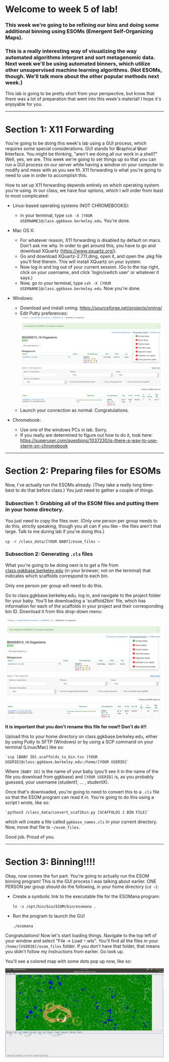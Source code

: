 # Welcome to week 5 of lab! 


### This week we're going to be refining our bins and doing some additional binning using ESOMs (Emergent Self-Organizing Maps).


### This is a really interesting way of visualizing the way automated algorithms interpret and sort metagenomic data. Next week we'll be using automated binners, which utilize other unsupervised machine learning algorithms. (Not ESOMs, though. We'll talk more about the other popular methods next week.)

This lab is going to be pretty short from your perspective, but know that there was a lot of preparation that went into this week's material! I hope it's enjoyable for you.


---

# Section 1: X11 Forwarding

You're going to be doing this week's lab using a GUI process, which requires some special considerations. GUI stands for **G**raphical **U**ser **I**nterface. You might be thinking, "aren't we doing all our work in a shell?" Well, yes, we are. This week we're going to set things up so that you can run a GUI process on our server while having a window on your computer to modify and mess with as you see fit. X11 forwarding is what you're going to need to use in order to accomplish this.

How to set up X11 forwarding depends entirely on which operating system you're using. In our class, we have four options, which I will order from least to most complicated:

- Linux-based operating systems (NOT CHROMEBOOKS):
    - in your terminal, type `ssh -X [YOUR USERNAME]@class.ggkbase.berkeley.edu`. You're done.
    
- Mac OS X:
    - For whatever reason, X11 forwarding is disabled by default on macs. Don't ask me why. In order to get around this, you have to go and download XQuartz (https://www.xquartz.org/).
    - Go and download XQuartz-2.7.11.dmg, open it, and open the .pkg file you'll find therein. This will install XQuartz on your system.
    - Now log in and log out of your current session. (Go to the top right, click on your username, and click 'login/switch user' or whatever it says.)
    - Now, go to your terminal, type `ssh -X [YOUR USERNAME]@class.ggkbase.berkeley.edu`. Now you're done.
    
    
- Windows:
    - Download and install xming: https://sourceforge.net/projects/xming/
    - Edit Putty preferences:
    ![enable_putty](X11_putty.png)
    - Launch your connection as normal. Congratulations.

- Chromebook:
    - Use one of the windows PCs in lab. Sorry.
    - If you really are determined to figure out how to do it, look here: https://superuser.com/questions/1037230/is-there-a-way-to-use-xterm-on-chromebook
    
    
---

# Section 2: Preparing files for ESOMs

Now, I've actually run the ESOMs already. (They take a really long time- best to do that before class.) You just need to gather a couple  of things.

### Subsection 1: Grabbing all of the ESOM files and putting them in your home directory.

You just need to copy the files over. (Only one person per group needs to do this, strictly speaking, though you all can if you like - the files aren't that large. Talk to me during lab if you're doing this.)

`cp -r /class_data/[YOUR BABY]/esom_files ~`

### Subsection 2: Generating `.cls` files

What you're going to be doing next is to get a file from <a href=class.ggkbase.berkeley.edu>class.ggkbase.berkeley.edu</a> (in your browser, not on the terminal) that indicates which scaffolds correspond to each bin. 

Only one person per group will need to do this.

Go to class.ggkbase.berkeley.edu, log in, and navigate to the project folder for your baby. You'll be downloading a 'scaffold2bin' file, which has information for each of the scaffolds in your project and their corresponding bin ID. Download it from this drop-down menu:

![download_scaf2bin](scaf2bin_ggkbase.png)

**It is important that you don't rename this file for now!! Don't do it!!**

Upload this to your home directory on class.ggkbase.berkeley.edu, either by using Putty to SFTP (Windows) or by using a SCP command on your terminal (Linux/Mac) like so:

    `scp [BABY ID].scaffolds_to_bin.tsv [YOUR USERID]@class.ggkbase.berkeley.edu:/home/[YOUR USERID]`
    
Where `[BABY ID]` is the name of your baby (you'll see it in the name of the file you download from ggkbase) and `[YOUR USERID]` is, as you probably guessed, your username (student1, ... , studentX).

Once that's downloaded, you're going to need to convert this to a `.cls` file so that the ESOM program can read it in. You're going to do this using a script I wrote, like so:

    `python3 /class_data/convert_scaf2bin.py [SCAFFOLDS 2 BIN FILE]`
    
which will create a file called `ggkbase_names.cls` in your current directory. Now, move that file to `~/esom_files`. 

Good job. Proud of you.

---

# Section 3: Binning!!!!

Okay, now comes the fun part. You're going to actually run the ESOM binning program! This is the GUI process I was talking about earlier. ONE PERSON per group should do the following, in your home directory (`cd ~`):


- Create a symbolic link to the executable file for the ESOMana program:

    `ln -s /opt/bin/bio/ESOM/bin/esomana .`
    
- Run the program to launch the GUI

    `./esomana`
    
Congratulations! Now let's start loading things. Navigate to the top left of your window and select "File -> Load `*`.wts". You'll find all the files in your `/home/[USERID]/esom_files` folder. If you don't have that folder, that means you didn't follow my instructions from earlier. Go look up.

You'll see a colored map with some dots pop up now, like so:

![esom_init](esom_init.png)
